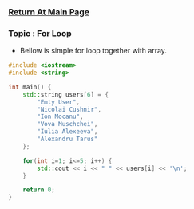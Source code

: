 ### [Return At Main Page](../README.md)

### Topic : For Loop
* Bellow is simple for loop together with array.

```C++
#include <iostream>
#include <string>

int main() {
	std::string users[6] = {
		"Emty User",
		"Nicolai Cushnir",
		"Ion Mocanu",
		"Vova Muschchei",
		"Iulia Alexeeva",
		"Alexandru Tarus"
	};

	for(int i=1; i<=5; i++) {
		std::cout << i << " " << users[i] << '\n';
	}

	return 0;
}
```